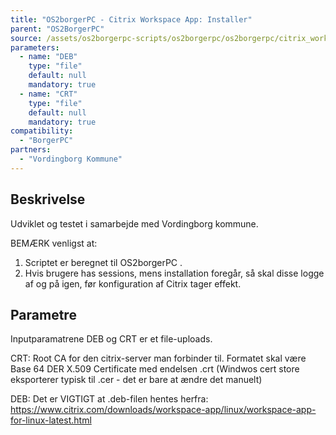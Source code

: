 ```yaml
---
title: "OS2borgerPC - Citrix Workspace App: Installer"
parent: "OS2BorgerPC"
source: /assets/os2borgerpc-scripts/os2borgerpc/os2borgerpc/citrix_workspace_app_install.sh
parameters:
  - name: "DEB"
    type: "file"
    default: null
    mandatory: true
  - name: "CRT"
    type: "file"
    default: null
    mandatory: true
compatibility:
  - "BorgerPC"
partners:
  - "Vordingborg Kommune"
---
```


## Beskrivelse
Udviklet og testet i samarbejde med Vordingborg kommune.

BEMÆRK venligst at:
1) Scriptet er beregnet til OS2borgerPC .
2) Hvis brugere has sessions, mens installation foregår, så skal disse logge af og på igen, før konfiguration af Citrix tager effekt.

## Parametre
Inputparamatrene DEB og CRT er et file-uploads.

CRT:
Root CA for den citrix-server man forbinder til. Formatet skal være Base 64 DER X.509 Certificate med endelsen .crt (Windwos cert store eksporterer typisk til .cer - det er bare at ændre det manuelt)

DEB:
Det er VIGTIGT at .deb-filen hentes herfra: 
https://www.citrix.com/downloads/workspace-app/linux/workspace-app-for-linux-latest.html
